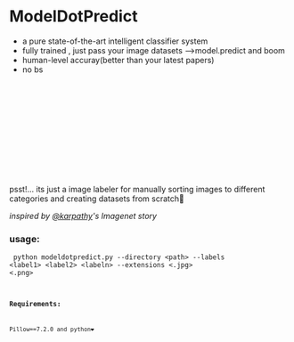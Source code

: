# ModelDotPredict
- a pure state-of-the-art intelligent classifier system
- fully trained , just pass your image datasets -->model.predict and boom
- human-level accuray(better than your latest papers)
- no bs

<br/>
<br/>
<br/>
<br/>
<br/>
<br/>
<br/>
<br/>
<br/>
<br/>


psst!... its just a image labeler for manually sorting images to different categories and creating datasets from scratch🤫

*inspired by [@karpathy](https://github.com/karpathy)'s Imagenet story*

### usage:
<code> python modeldotpredict.py --directory &lt;path&gt; --labels &lt;label1&gt; &lt;label2&gt; &lt;labeln&gt; --extensions &lt;.jpg&gt; &lt;.png&gt; <code>

### Requirements:
Pillow==7.2.0 and python❤️️ 
